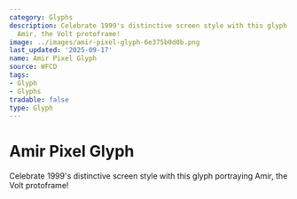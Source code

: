```yaml
---
category: Glyphs
description: Celebrate 1999's distinctive screen style with this glyph portraying
  Amir, the Volt protoframe!
image: ../images/amir-pixel-glyph-6e375b0d0b.png
last_updated: '2025-09-17'
name: Amir Pixel Glyph
source: WFCD
tags:
- Glyph
- Glyphs
tradable: false
type: Glyph
---
```


# Amir Pixel Glyph

Celebrate 1999's distinctive screen style with this glyph portraying Amir, the Volt protoframe!

